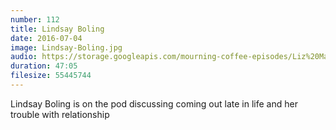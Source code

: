 ```yaml
---
number: 112
title: Lindsay Boling
date: 2016-07-04
image: Lindsay-Boling.jpg
audio: https://storage.googleapis.com/mourning-coffee-episodes/Liz%20Magee%20Release.mp3
duration: 47:05
filesize: 55445744
---
```


Lindsay Boling is on the pod discussing coming out late in life and her trouble with relationship
